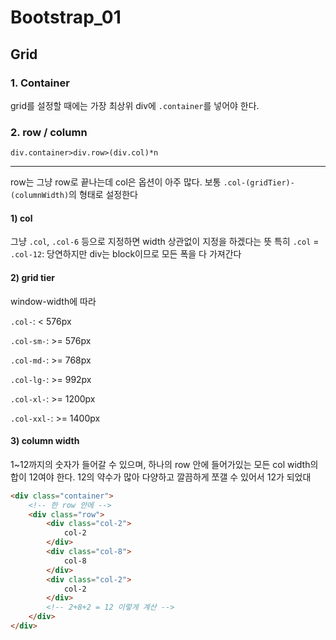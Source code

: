 # Bootstrap_01



## Grid

### 1. Container

grid를 설정할 때에는 가장 최상위 div에 `.container`를 넣어야 한다.



### 2. row / column

`div.container>div.row>(div.col)*n`

***

row는 그냥 row로 끝나는데 col은 옵션이 아주 많다.
보통 `.col-(gridTier)-(columnWidth)`의 형태로 설정한다



#### 1) col

그냥 `.col`, `.col-6` 등으로 지정하면 width 상관없이 지정을 하겠다는 뜻
특히 `.col` = `.col-12`: 당연하지만 div는 block이므로 모든 폭을 다 가져간다



#### 2) grid tier

window-width에 따라

`.col-`: < 576px

`.col-sm-`: >= 576px

`.col-md-`: >= 768px

`.col-lg-`: >= 992px

`.col-xl-`: >= 1200px

`.col-xxl-`: >= 1400px



#### 3) column width

1~12까지의 숫자가 들어갈 수 있으며, 하나의 row 안에 들어가있는 모든 col width의 합이 12여야 한다.
12의 약수가 많아 다양하고 깔끔하게 쪼갤 수 있어서 12가 되었대

```html
<div class="container">
    <!-- 한 row 안에 -->
    <div class="row">
        <div class="col-2">
            col-2
        </div>
        <div class="col-8">
            col-8
        </div>
        <div class="col-2">
            col-2
        </div>
        <!-- 2+8+2 = 12 이렇게 계산 -->
    </div>
</div>
```


